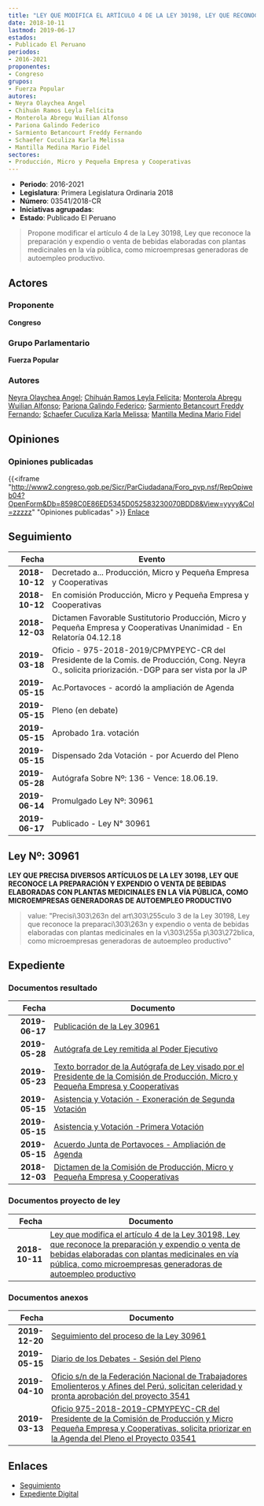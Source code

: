 ```yaml
---
title: "LEY QUE MODIFICA EL ARTÍCULO 4 DE LA LEY 30198, LEY QUE RECONOCE LA PREPARACIÓN Y EXPENDIÓ O VENTA DE BEBIDAS ELABORADAS CON PLANTAS MEDICINALES EN VÍA PÚBICA, COMO MICROEMPRESAS GENERADORAS DE AUTOEMPLEO PRODUCTIVO"
date: 2018-10-11
lastmod: 2019-06-17
estados:
- Publicado El Peruano
periodos:
- 2016-2021
proponentes:
- Congreso
grupos:
- Fuerza Popular
autores:
- Neyra Olaychea Angel
- Chihuán Ramos Leyla Felícita
- Monterola Abregu Wuilian Alfonso
- Pariona Galindo Federico
- Sarmiento Betancourt Freddy Fernando
- Schaefer Cuculiza Karla Melissa
- Mantilla Medina Mario Fidel
sectores:
- Producción, Micro y Pequeña Empresa y Cooperativas
---
```

- **Periodo**: 2016-2021
- **Legislatura**: Primera Legislatura Ordinaria 2018
- **Número**: 03541/2018-CR
- **Iniciativas agrupadas**: 
- **Estado**: Publicado El Peruano

> Propone modificar el artículo 4 de la Ley 30198, Ley que reconoce la preparación y expendio o venta de bebidas elaboradas con plantas medicinales en la vía pública, como microempresas generadoras de autoempleo productivo.


## Actores

### Proponente

**Congreso**

### Grupo Parlamentario

**Fuerza Popular**

### Autores

[Neyra Olaychea Angel](mailto:mailto:); [Chihuán Ramos Leyla Felícita](mailto:mailto:lchihuan@congreso.gob.pe); [Monterola Abregu Wuilian Alfonso](mailto:mailto:wmonterola@congreso.gob.pe); [Pariona Galindo Federico](mailto:mailto:fpariona@congreso.gob.pe); [Sarmiento Betancourt Freddy Fernando](mailto:mailto:fsarmiento@congreso.gob.pe); [Schaefer Cuculiza Karla Melissa](mailto:mailto:kschaefer@congreso.gob.pe); [Mantilla Medina Mario Fidel](mailto:mailto:mmantilla@congreso.gob.pe)

## Opiniones

### Opiniones publicadas

{{<iframe "http://www2.congreso.gob.pe/Sicr/ParCiudadana/Foro_pvp.nsf/RepOpiweb04?OpenForm&Db=8598C0E86ED5345D052583230070BDD8&View=yyyy&Col=zzzzz" "Opiniones publicadas" >}}
[Enlace](http://www2.congreso.gob.pe/Sicr/ParCiudadana/Foro_pvp.nsf/RepOpiweb04?OpenForm&Db=8598C0E86ED5345D052583230070BDD8&View=yyyy&Col=zzzzz)


## Seguimiento

| Fecha | Evento |
|------:|--------|
| **2018-10-12** | Decretado a... Producción, Micro y Pequeña Empresa y Cooperativas |
| **2018-10-12** | En comisión Producción, Micro y Pequeña Empresa y Cooperativas |
| **2018-12-03** | Dictamen Favorable Sustitutorio Producción, Micro y Pequeña Empresa y Cooperativas Unanimidad - En Relatoría 04.12.18 |
| **2019-03-18** | Oficio - 975-2018-2019/CPMYPEYC-CR del Presidente de la Comis. de Producción, Cong. Neyra O., solicita priorización.-DGP para ser vista por la JP |
| **2019-05-15** | Ac.Portavoces - acordó la ampliación de Agenda |
| **2019-05-15** | Pleno (en debate) |
| **2019-05-15** | Aprobado 1ra. votación |
| **2019-05-15** | Dispensado 2da Votación - por Acuerdo del Pleno |
| **2019-05-28** | Autógrafa Sobre Nº: 136 - Vence: 18.06.19. |
| **2019-06-14** | Promulgado Ley Nº: 30961 |
| **2019-06-17** | Publicado - Ley N° 30961 |

## Ley Nº: 30961

**LEY QUE PRECISA DIVERSOS ARTÍCULOS DE LA LEY 30198, LEY QUE RECONOCE LA PREPARACIÓN Y EXPENDIO O VENTA DE BEBIDAS ELABORADAS CON PLANTAS MEDICINALES EN LA VÍA PÚBLICA, COMO MICROEMPRESAS GENERADORAS DE AUTOEMPLEO PRODUCTIVO**

> value: "Precisi\303\263n del art\303\255culo 3 de la Ley 30198, Ley que reconoce la preparaci\303\263n y expendio o venta de bebidas elaboradas con plantas medicinales en la v\303\255a p\303\272blica, como microempresas generadoras de autoempleo productivo"


## Expediente

### Documentos resultado

| Fecha | Documento |
|------:|-----------|
| **2019-06-17** | [Publicación de la Ley 30961](http://www.leyes.congreso.gob.pe/Documentos/2016_2021/ADLP/Normas_Legales/30961-LEY.pdf) |
| **2019-05-28** | [Autógrafa de Ley remitida al Poder Ejecutivo](http://www.leyes.congreso.gob.pe/Documentos/2016_2021/ADLP/Texto_Aprobado/AU0354120190528.pdf) |
| **2019-05-23** | [Texto borrador de la Autógrafa de Ley visado por el Presidente de la Comisión de Producción, Micro y Pequeña Empresa y Cooperativas](http://www.leyes.congreso.gob.pe/Documentos/2016_2021/Texto_Borrador_de_Autografa/BAU0354120190523.pdf) |
| **2019-05-15** | [Asistencia y Votación - Exoneración de Segunda Votación](http://www.leyes.congreso.gob.pe/Documentos/2016_2021/Asistencia_y_Votacion/Proyectos_de_Ley/Exoneracion_de_Segunda_Votacion/AESV0354120190515.pdf) |
| **2019-05-15** | [Asistencia y Votación -Primera Votación](http://www.leyes.congreso.gob.pe/Documentos/2016_2021/Asistencia_y_Votacion/Proyectos_de_Ley/AV0354120190515.pdf) |
| **2019-05-15** | [Acuerdo Junta de Portavoces - Ampliación de Agenda](http://www.leyes.congreso.gob.pe/Documentos/2016_2021/Acuerdos/Junta_Portavoces/AJP0354120190515.pdf) |
| **2018-12-03** | [Dictamen de la Comisión de Producción, Micro y Pequeña Empresa y Cooperativas](http://www.leyes.congreso.gob.pe/Documentos/2016_2021/Dictamenes/Proyectos_de_Ley/03541DC18MAY20181203.pdf) |

### Documentos proyecto de ley

| Fecha | Documento |
|------:|-----------|
| **2018-10-11** | [Ley que modifica el artículo 4 de la Ley 30198, Ley que reconoce la preparación y expendio o venta de bebidas elaboradas con plantas medicinales en vía pública, como microempresas generadoras de autoempleo productivo](http://www.leyes.congreso.gob.pe/Documentos/2016_2021/Proyectos_de_Ley_y_de_Resoluciones_Legislativas/PL0354120181011.pdf) |

### Documentos anexos

| Fecha | Documento |
|------:|-----------|
| **2019-12-20** | [Seguimiento del proceso de la Ley 30961](http://www.leyes.congreso.gob.pe/Documentos/2016_2021/Seguimiento_de_Proyectos_de_Ley/03541PL20191220.pdf) |
| **2019-05-15** | [Diario de los Debates - Sesión del Pleno](http://www2.congreso.gob.pe/Sicr/DiarioDebates/Publicad.nsf/SesionesPleno/05256D6E0073DFE9052583FC0055A63E/$FILE/SLO-2018-9.pdf) |
| **2019-04-10** | [Oficio s/n de la Federación Nacional de Trabajadores Emolienteros y Afines del Perú, solicitan celeridad y pronta aprobación del proyecto 3541](http://www.leyes.congreso.gob.pe/Documentos/2016_2021/Oficios/Otras_Instituciones/OFICIO-S-N-20190410.pdf) |
| **2019-03-13** | [Oficio 975-2018-2019-CPMYPEYC-CR del Presidente de la Comisión de Producción y Micro Pequeña Empresa y Cooperativas, solicita priorizar en la Agenda del Pleno el Proyecto 03541](http://www.leyes.congreso.gob.pe/Documentos/2016_2021/Oficios/Comisiones_Ordinarias/OFICIO-975-2018-2019-CPMYPEYC-CR.pdf) |

## Enlaces

- [Seguimiento](http://www2.congreso.gob.pe/Sicr/TraDocEstProc/CLProLey2016.nsf/f7fff46988ca05b1052578e100829cc7/df423bf62a26d9ea0525832300765c4d?OpenDocument)
- [Expediente Digital](http://www2.congreso.gob.pe/Sicr/TraDocEstProc/CLProLey2016.nsf/f7fff46988ca05b1052578e100829cc7/df423bf62a26d9ea0525832300765c4d?OpenDocument&Click=05257FB7005EB655.eb71d0cf91d8294e05256cdf006b5706/$Body/0.1C6C)

